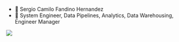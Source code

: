 - 👋 Sergio Camilo Fandino Hernandez
- 👀 System Engineer, Data Pipelines, Analytics, Data Warehousing, Engineer Manager

<a href="https://www.linkedin.com/in/fandinohernandez/?locale=en_US">
<img src="https://content.linkedin.com/content/dam/me/brand/en-us/brand-home/logos/01-dsk-e8-v2.png.original.png)https://content.linkedin.com/content/dam/me/brand/en-us/brand-home/logos/01-dsk-e8-v2.png.original.png">
</a>
